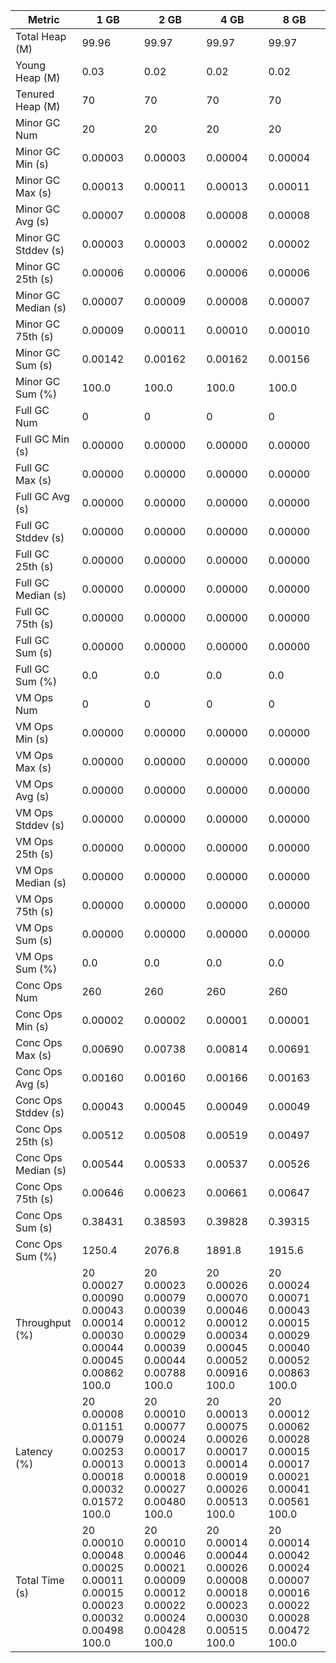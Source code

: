 | Metric | 1 GB | 2 GB | 4 GB | 8 GB |
|------|----|----|----|----|
| Total Heap (M) | 99.96 | 99.97 | 99.97 | 99.97 |
| Young Heap (M) | 0.03 | 0.02 | 0.02 | 0.02 |
| Tenured Heap (M) | 70 | 70 | 70 | 70 |
| Minor GC Num | 20 | 20 | 20 | 20 |
| Minor GC Min (s) | 0.00003 | 0.00003 | 0.00004 | 0.00004 |
| Minor GC Max (s) | 0.00013 | 0.00011 | 0.00013 | 0.00011 |
| Minor GC Avg (s) | 0.00007 | 0.00008 | 0.00008 | 0.00008 |
| Minor GC Stddev (s) | 0.00003 | 0.00003 | 0.00002 | 0.00002 |
| Minor GC 25th (s) | 0.00006 | 0.00006 | 0.00006 | 0.00006 |
| Minor GC Median (s) | 0.00007 | 0.00009 | 0.00008 | 0.00007 |
| Minor GC 75th (s) | 0.00009 | 0.00011 | 0.00010 | 0.00010 |
| Minor GC Sum (s) | 0.00142 | 0.00162 | 0.00162 | 0.00156 |
| Minor GC Sum (%) | 100.0 | 100.0 | 100.0 | 100.0 |
| Full GC Num | 0 | 0 | 0 | 0 |
| Full GC Min (s) | 0.00000 | 0.00000 | 0.00000 | 0.00000 |
| Full GC Max (s) | 0.00000 | 0.00000 | 0.00000 | 0.00000 |
| Full GC Avg (s) | 0.00000 | 0.00000 | 0.00000 | 0.00000 |
| Full GC Stddev (s) | 0.00000 | 0.00000 | 0.00000 | 0.00000 |
| Full GC 25th (s) | 0.00000 | 0.00000 | 0.00000 | 0.00000 |
| Full GC Median (s) | 0.00000 | 0.00000 | 0.00000 | 0.00000 |
| Full GC 75th (s) | 0.00000 | 0.00000 | 0.00000 | 0.00000 |
| Full GC Sum (s) | 0.00000 | 0.00000 | 0.00000 | 0.00000 |
| Full GC Sum (%) | 0.0 | 0.0 | 0.0 | 0.0 |
| VM Ops Num | 0 | 0 | 0 | 0 |
| VM Ops Min (s) | 0.00000 | 0.00000 | 0.00000 | 0.00000 |
| VM Ops Max (s) | 0.00000 | 0.00000 | 0.00000 | 0.00000 |
| VM Ops Avg (s) | 0.00000 | 0.00000 | 0.00000 | 0.00000 |
| VM Ops Stddev (s) | 0.00000 | 0.00000 | 0.00000 | 0.00000 |
| VM Ops 25th (s) | 0.00000 | 0.00000 | 0.00000 | 0.00000 |
| VM Ops Median (s) | 0.00000 | 0.00000 | 0.00000 | 0.00000 |
| VM Ops 75th (s) | 0.00000 | 0.00000 | 0.00000 | 0.00000 |
| VM Ops Sum (s) | 0.00000 | 0.00000 | 0.00000 | 0.00000 |
| VM Ops Sum (%) | 0.0 | 0.0 | 0.0 | 0.0 |
| Conc Ops Num | 260 | 260 | 260 | 260 |
| Conc Ops Min (s) | 0.00002 | 0.00002 | 0.00001 | 0.00001 |
| Conc Ops Max (s) | 0.00690 | 0.00738 | 0.00814 | 0.00691 |
| Conc Ops Avg (s) | 0.00160 | 0.00160 | 0.00166 | 0.00163 |
| Conc Ops Stddev (s) | 0.00043 | 0.00045 | 0.00049 | 0.00049 |
| Conc Ops 25th (s) | 0.00512 | 0.00508 | 0.00519 | 0.00497 |
| Conc Ops Median (s) | 0.00544 | 0.00533 | 0.00537 | 0.00526 |
| Conc Ops 75th (s) | 0.00646 | 0.00623 | 0.00661 | 0.00647 |
| Conc Ops Sum (s) | 0.38431 | 0.38593 | 0.39828 | 0.39315 |
| Conc Ops Sum (%) | 1250.4 | 2076.8 | 1891.8 | 1915.6 |
| Throughput (%) | 20	0.00027	0.00090	0.00043	0.00014	0.00030	0.00044	0.00045	0.00862	100.0 | 20	0.00023	0.00079	0.00039	0.00012	0.00029	0.00039	0.00044	0.00788	100.0 | 20	0.00026	0.00070	0.00046	0.00012	0.00034	0.00045	0.00052	0.00916	100.0 | 20	0.00024	0.00071	0.00043	0.00015	0.00029	0.00040	0.00052	0.00863	100.0 |
| Latency (%) | 20	0.00008	0.01151	0.00079	0.00253	0.00013	0.00018	0.00032	0.01572	100.0 | 20	0.00010	0.00077	0.00024	0.00017	0.00013	0.00018	0.00027	0.00480	100.0 | 20	0.00013	0.00075	0.00026	0.00017	0.00014	0.00019	0.00026	0.00513	100.0 | 20	0.00012	0.00062	0.00028	0.00015	0.00017	0.00021	0.00041	0.00561	100.0 |
| Total Time (s) | 20	0.00010	0.00048	0.00025	0.00011	0.00015	0.00023	0.00032	0.00498	100.0 | 20	0.00010	0.00046	0.00021	0.00009	0.00012	0.00022	0.00024	0.00428	100.0 | 20	0.00014	0.00044	0.00026	0.00008	0.00018	0.00023	0.00030	0.00515	100.0 | 20	0.00014	0.00042	0.00024	0.00007	0.00016	0.00022	0.00028	0.00472	100.0 |
